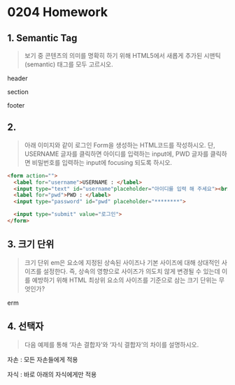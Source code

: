 # 0204 Homework



## 1. Semantic Tag

> 보기 중 콘텐츠의 의미를 명확히 하기 위해 HTML5에서 새롭게 추가된 시맨틱(semantic) 태그를 모두 고르시오.

header

section

footer

## 2.

> 아래 이미지와 같이 로그인 Form을 생성하는 HTML코드를 작성하시오. 단, USERNAME 글자를 클릭하면 아이디를 입력하는 input에, PWD 글자를 클릭하면 비밀번호를 입력하는 input에 focusing 되도록 하시오.

``` HTml
<form action="">
  <label for="username">USERNAME : </label>
  <input type="text" id="username"placeholder="아이디를 입력 해 주세요"><br>
  <label for="pwd">PWD : </label>
  <input type="password" id="pwd" placeholder="********">

  <input type="submit" value="로그인">
</form>
```



## 3. 크기 단위

> 크기 단위 em은 요소에 지정된 상속된 사이즈나 기본 사이즈에 대해 상대적인 사이즈를 설정한다. 즉, 상속의 영향으로 사이즈가 의도치 않게 변경될 수 있는데 이를 예방하기 위해 HTML 최상위 요소의 사이즈를 기준으로 삼는 크기 단위는 무엇인가?

erm



## 4. 선택자

> 다음 예제를 통해 ‘자손 결합자’와 ‘자식 결합자’의 차이를 설명하시오.

자손 : 모든 자손들에게 적용

자식 : 바로 아래의 자식에게만 적용